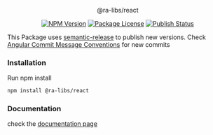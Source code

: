 <p align="center">@ra-libs/react</p>
    <p align="center">
    <a href="https://www.npmjs.com/org/ra-libs" target="_blank"><img src="https://img.shields.io/npm/v/@ra-libs/react.svg" alt="NPM Version" /></a>
    <a href="https://www.npmjs.com/org/ra-libs" target="_blank"><img src="https://img.shields.io/npm/l/@ra-libs/react.svg" alt="Package License" /></a>
    <a href="https://github.com/ra-libs/react/actions/workflows/semantic-release.yml/badge.svg" target="_blank"><img src="https://github.com/ra-libs/react/actions/workflows/semantic-release.yml/badge.svg" alt="Publish Status" /></a>
</p>

This Package uses [semantic-release](https://github.com/semantic-release/semantic-release) to publish new versions. Check [Angular Commit Message Conventions](https://github.com/angular/angular/blob/master/CONTRIBUTING.md#-commit-message-format) for new commits

### Installation

Run npm install

```bash
npm install @ra-libs/react
```

### Documentation

check the [documentation page](https://ra-libs.gitbook.io/react)
